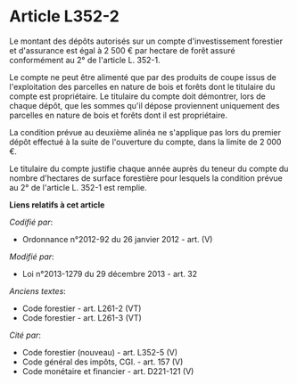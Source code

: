# Article L352-2

Le  montant des dépôts autorisés sur un compte d'investissement forestier  et d'assurance est égal à 2 500 € par hectare de
forêt assuré  conformément au 2° de l'article L. 352-1. 

Le  compte ne peut être alimenté que par des produits de coupe issus de  l'exploitation des parcelles en nature de bois et
forêts dont le  titulaire du compte est propriétaire. Le titulaire du compte doit  démontrer, lors de chaque dépôt, que les
sommes qu'il dépose proviennent  uniquement des parcelles en nature de bois et forêts dont il est  propriétaire. 

La condition prévue au deuxième  alinéa ne s'applique pas lors du premier dépôt effectué à la suite de  l'ouverture du
compte, dans la limite de 2 000 €. 

Le titulaire du compte justifie chaque année auprès du teneur du compte  du nombre d'hectares de surface forestière pour
lesquels la condition  prévue au 2° de l'article L. 352-1 est remplie.

**Liens relatifs à cet article**

_Codifié par_:

  - Ordonnance n°2012-92 du 26 janvier 2012 - art. (V)

_Modifié par_:

  - Loi n°2013-1279 du 29 décembre 2013 - art. 32

_Anciens textes_:

  - Code forestier - art. L261-2 (VT)
  - Code forestier - art. L261-3 (VT)

_Cité par_:

  - Code forestier (nouveau) - art. L352-5 (V)
  - Code général des impôts, CGI. - art. 157 (V)
  - Code monétaire et financier - art. D221-121 (V)

